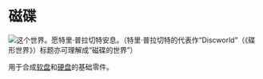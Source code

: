 # 磁碟

![这个世界。愿特里·普拉切特安息。（特里·普拉切特的代表作“Discworld”（《碟形世界》）标题亦可理解成“磁碟的世界”）](oredict:oc:materialDisk)

用于合成[软盘](floppy.md)和[硬盘](hdd1.md)的基础零件。
